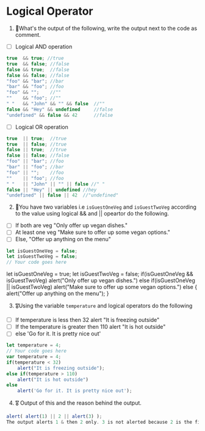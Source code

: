 # Logical Operator

1. 🥇What's the output of the following, write the output next to the code as comment.

* [ ] Logical AND operation

```js
true  && true; //true
true  && false; //false
false && true;  //false
false && false; //false
"foo" && "bar"; //bar
"bar" && "foo"; //foo
"foo" && "";    //""
""    && "foo"; //""
" "   && "John" && "" && false  //""
false && "Hey" && undefined     //false
"undefined" && false && 42      //false
```

* [ ] Logical OR operation
```js
true  || true;  //true
true  || false; //true
false || true;  //true
false || false; //false
"foo" || "bar"; //foo
"bar" || "foo"; //bar
"foo" || "";    //foo
""    || "foo"; //foo
" "   || "John" || "" || false //" "
false || "Hey" || undefined //hey
"undefined" || false || 42  //"undefined"
```

2. 🥈You have two variables i.e `isGuestOneVeg` and  `isGuestTwoVeg` according to the value using logical && and || opeartor do the following.

* [ ] If both are veg "Only offer up vegan dishes."
* [ ] At least one veg  "Make sure to offer up some vegan options."
* [ ] Else, "Offer up anything on the menu"
```js
let isGuestOneVeg = false;
let isGuestTwoVeg = false;
// Your code goes here
```
let isGuestOneVeg = true;
let isGuestTwoVeg = false;
if(isGuestOneVeg && isGuestTwoVeg)
    alert("Only offer up vegan dishes.")
else if(isGuestOneVeg || isGuestTwoVeg)
    alert("Make sure to offer up some vegan options.")
else {
    alert("Offer up anything on the menu");
}


3. 🎖Using the variable `temperature` and logical operators do the following
* [ ] If temperature is less then 32 alert "It is freezing outside"
* [ ] If the temperature is greater then 110 alert "It is hot outside"
* [ ] else 'Go for it. It is pretty nice out'
```js
let temperature = 4;
// Your code goes here
var temperature = 4;
if(temperature < 32)
    alert("It is freezing outside");
else if(temperature > 110)
    alert("It is hot outside")
else
    alert('Go for it. It is pretty nice out');
```

4. 🎖 Output of this and the reason behind the output.
```js
alert( alert(1) || 2 || alert(3) );
The output alerts 1 & then 2 only. 3 is not alerted because 2 is the first truthy value.

```